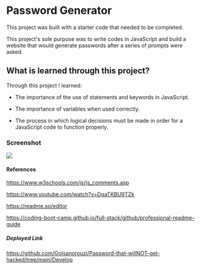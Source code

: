 
# Password Generator

This project was built with a starter code that needed to be completed.

This project's sole purpose was to write codes in JavaScript and build a website that would generate passwords after a series of prompts were asked.

## What is learned through this project?
Through this project I learned:

- The importance of the use of statements and keywords in JavaScript.

- The importance of variables when used correctly.

- The process in which logical decisions must be made in order for a JavaScript code to function properly.

### Screenshot
![](https://github.com/Golsanorouzi/Password-that-willNOT-get-hacked/blob/main/Develop/Screen%20Shot%202022-08-29%20at%205.11.44%20PM.png)

#### References
https://www.w3schools.com/js/js_comments.asp

https://www.youtube.com/watch?v=DqaTKBU9TZk

https://readme.so/editor

https://coding-boot-camp.github.io/full-stack/github/professional-readme-guide

##### Deployed Link
https://github.com/Golsanorouzi/Password-that-willNOT-get-hacked/tree/main/Develop